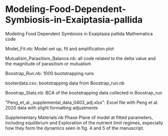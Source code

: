 # Modeling-Food-Dependent-Symbiosis-in-Exaiptasia-pallida

Modeling Food Dependent Symbiosis in Exaiptasia pallida Mathematica code

Model_Fit.nb: Model set up, fit and amplification plot

Mutualism_Parasitism_Balance.nb: all code related to the delta value and the magnitude of parasitism or mutualism

Boostrap_Run.nb: 1000 bootstrapping runs

booterdata.csv: bootstrapping data from Boostrap_run.nb

Boostrap_Stats.nb: BCA of the bootstrapping data collected in Boostrap_run

"Peng_et_al._supplemental_data_0403_adj.xlsx": Excel file with Peng et al. 2020 data with slight formatting adjustments

Supplementary Materials.nb Phase Plane of model at fitted parameters, including equilibrium and Exploration of the nutrient limit regimes, especially how they form the dynamics seen in fig. 4 and 5 of the manuscript.

